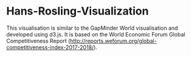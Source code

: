 # Hans-Rosling-Visualization
This visualisation is similar to the GapMinder World visualisation and developed using d3.js. It is based on the World Economic Forum Global Competitiveness Report (http://reports.weforum.org/global-competitiveness-index-2017-2018/).
